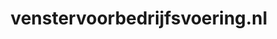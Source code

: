 ---
layout: post
title:  "venstervoorbedrijfsvoering.nl"
internal_url:  "/dutchgov/venstervoorbedrijfsvoering.nl.html"
subdomains_count: 2
all_subdomains_count: 4
urls_count: 2
ssl_rank: 0
http_rank: 45
url_link: /data/venstervoorbedrijfsvoering.nl/urls.txt
all_subdomains_link: /data/venstervoorbedrijfsvoering.nl/all_subdomains.txt
subdomains_link: /data/venstervoorbedrijfsvoering.nl/subdomains.txt
categories: dutchgov
---